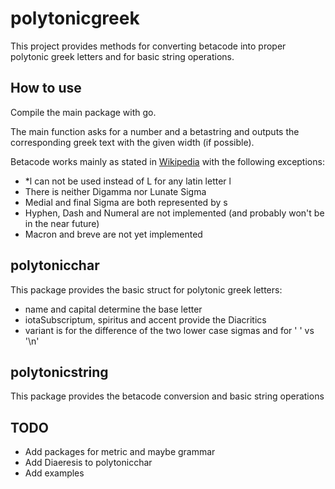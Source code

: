 # polytonicgreek

This project provides methods for converting betacode into proper polytonic greek letters and for basic string operations.

## How to use

Compile the main package with go.

The main function asks for a number and a betastring and outputs the corresponding greek text with the given width (if possible).

Betacode works mainly as stated in [Wikipedia](https://en.wikipedia.org/wiki/Beta_Code) with the following exceptions:

* *l can not be used instead of L for any latin letter l
* There is neither Digamma nor Lunate Sigma
* Medial and final Sigma are both represented by s
* Hyphen, Dash and Numeral are not implemented (and probably won't be in the near future)
* Macron and breve are not yet implemented

## polytonicchar

This package provides the basic struct for polytonic greek letters:
* name and capital determine the base letter
* iotaSubscriptum, spiritus and accent provide the Diacritics
* variant is for the difference of the two lower case sigmas and for ' ' vs '\n'

## polytonicstring

This package provides the betacode conversion and basic string operations

## TODO

* Add packages for metric and maybe grammar
* Add Diaeresis to polytonicchar
* Add examples
